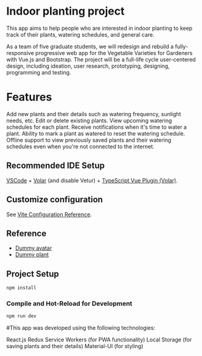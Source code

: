 # Indoor planting project

This app aims to help people who are interested in indoor planting to keep track of their plants, watering schedules, and general care.

As a team of five graduate students, we will redesign and rebuild a fully-responsive progressive web app for the Vegetable Varieties for Gardeners with Vue.js and Bootstrap. The project will be a full-life cycle user-centered design, including ideation, user research, prototyping, designing, programming and testing.

# Features
Add new plants and their details such as watering frequency, sunlight needs, etc.
Edit or delete existing plants.
View upcoming watering schedules for each plant.
Receive notifications when it's time to water a plant.
Ability to mark a plant as watered to reset the watering schedule.
Offline support to view previously saved plants and their watering schedules even when you're not connected to the internet.

## Recommended IDE Setup

[VSCode](https://code.visualstudio.com/) + [Volar](https://marketplace.visualstudio.com/items?itemName=Vue.volar) (and disable Vetur) + [TypeScript Vue Plugin (Volar)](https://marketplace.visualstudio.com/items?itemName=Vue.vscode-typescript-vue-plugin).

## Customize configuration

See [Vite Configuration Reference](https://vitejs.dev/config/).

## Reference

- [Dummy avatar](https://svgsilh.com/image/659651.html)
- [Dummy plant](https://svgsilh.com/image/1975861.html)

## Project Setup

```sh
npm install
```

### Compile and Hot-Reload for Development

```sh
npm run dev
```

#This app was developed using the following technologies:

React.js
Redux
Service Workers (for PWA functionality)
Local Storage (for saving plants and their details)
Material-UI (for styling)
